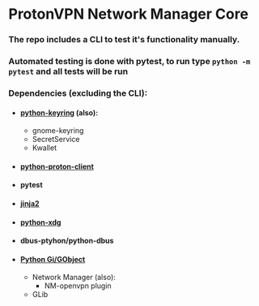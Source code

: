 # ProtonVPN Network Manager Core

### The repo includes a CLI to test it's functionality manually.

### Automated testing is done with pytest, to run type `python -m pytest` and all tests will be run

### Dependencies (excluding the CLI):
 - #### [python-keyring](https://github.com/jaraco/keyring) (also):
   - gnome-keyring
   - SecretService
   - Kwallet
 - #### [python-proton-client](https://github.com/ProtonMail/proton-python-client) 
 - #### pytest
 - #### [jinja2](https://jinja.palletsprojects.com/en/2.11.x/)
 - #### [python-xdg](https://github.com/srstevenson/xdg)
 - #### dbus-ptyhon/python-dbus
 - #### [Python Gi/GObject](https://pygobject.readthedocs.io/en/latest/getting_started.html#ubuntu-logo-ubuntu-debian-logo-debian)
   - Network Manager (also):
     - NM-openvpn plugin
   - GLib
